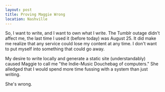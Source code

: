 ```yaml
---
layout: post
title: Proving Maggie Wrong
location: Nashville
---
```


So, I want to write, and I want to own what I write. The Tumblr outage didn't affect me, the last time I used it (before today) was August 25. It did make me realize that any service could lose my content at any time. I don't want to put myself into something that could go away.

My desire to write locally and generate a static site (understandably) caused Maggie to call me "the Indie-Music Douchebag of computers." She alledged that I would spend more time fussing with a system than just writing.

She's wrong.